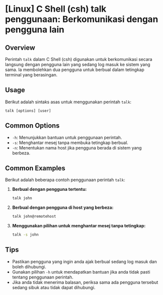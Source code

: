 # [Linux] C Shell (csh) talk penggunaan: Berkomunikasi dengan pengguna lain

## Overview
Perintah `talk` dalam C Shell (csh) digunakan untuk berkomunikasi secara langsung dengan pengguna lain yang sedang log masuk ke sistem yang sama. Ia membolehkan dua pengguna untuk berbual dalam tetingkap terminal yang berasingan.

## Usage
Berikut adalah sintaks asas untuk menggunakan perintah `talk`:

```
talk [options] [user]
```

## Common Options
- `-h`: Menunjukkan bantuan untuk penggunaan perintah.
- `-s`: Menghantar mesej tanpa membuka tetingkap berbual.
- `-n`: Menentukan nama host jika pengguna berada di sistem yang berbeza.

## Common Examples
Berikut adalah beberapa contoh penggunaan perintah `talk`:

1. **Berbual dengan pengguna tertentu:**
   ```bash
   talk john
   ```

2. **Berbual dengan pengguna di host yang berbeza:**
   ```bash
   talk john@remotehost
   ```

3. **Menggunakan pilihan untuk menghantar mesej tanpa tetingkap:**
   ```bash
   talk -s john
   ```

## Tips
- Pastikan pengguna yang ingin anda ajak berbual sedang log masuk dan boleh dihubungi.
- Gunakan pilihan `-h` untuk mendapatkan bantuan jika anda tidak pasti tentang penggunaan perintah.
- Jika anda tidak menerima balasan, periksa sama ada pengguna tersebut sedang sibuk atau tidak dapat dihubungi.